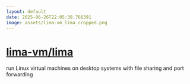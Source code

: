 ```yaml
---
layout: default
date: 2025-06-26T22:05:38.766391
image: assets/lima-vm_lima_cropped.png
---
```


# [lima-vm/lima](https://github.com/lima-vm/lima)

run Linux virtual machines on desktop systems with file sharing and port forwarding
